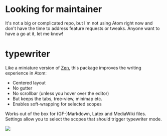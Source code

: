 # Looking for maintainer

It's not a big or complicated repo, but I'm not using Atom right now and don't have the time to address feature requests or tweaks. Anyone want to have a go at it, let me know!


# typewriter

Like a miniature version of [Zen](https://atom.io/packages/zen), this package improves the writing experience in Atom:

* Centered layout
* No gutter
* No scrollbar (unless you hover over the editor)
* But keeps the tabs, tree-view, minimap etc.
* Enables soft-wrapping for selected scopes

Works out of the box for (GF-)Markdown, Latex and MediaWiki files. Settings allow you to select the scopes that should trigger typewriter mode.

![](http://i.imgur.com/AjmeFCh.png)
